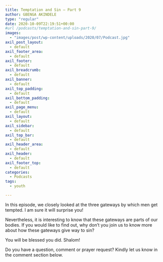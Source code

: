 ```yaml
---
title: Temptation and Sin – Part 9
author: GBENGA AKINDELE
type: "regular"
date: 2020-10-09T22:19:51+00:00
#url /podcasts/temptation-and-sin-part-9/
images: 
  - "images/post/wp-content/uploads/2020/07/Podcast.jpg"
axil_post_layout:
  - default
axil_footer_area:
  - default
axil_footer:
  - default
axil_breadcrumb:
  - default
axil_banner:
  - default
axil_top_padding:
  - default
axil_bottom_padding:
  - default
axil_page_menu:
  - default
axil_layout:
  - default
axil_sidebar:
  - default
axil_top_bar:
  - default
axil_header_area:
  - default
axil_header:
  - default
axil_footer_top:
  - default
categories:
  - Podcasts
tags:
  - youth

---
```

In this episode, we closely looked at the three gateways by which men get tempted. I am sure it will surprise you!

Nevertheless, it is interesting to know that these gateways are parts of our bodies. If you would like to find out, why don&#8217;t you join us to know more about how these gateways give way to sin?

You will be blessed you did. Shalom!

Do you have a question, comment or prayer request? Kindly let us know in the comment section below.